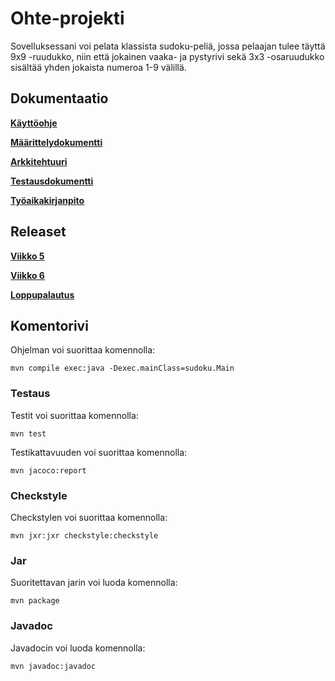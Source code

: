 # Ohte-projekti

Sovelluksessani voi pelata klassista sudoku-peliä, jossa pelaajan tulee täyttä 9x9 -ruudukko, niin että jokainen vaaka- ja pystyrivi sekä 3x3 -osaruudukko sisältää yhden jokaista numeroa 1-9 välillä.

## Dokumentaatio

**[Käyttöohje](https://github.com/amalia53/ot-harjoitustyo/blob/master/dokumentaatio/kayttoohje.md)**

**[Määrittelydokumentti](https://github.com/amalia53/ot-harjoitustyo/blob/master/dokumentaatio/maarittelydokumentti.md)**

**[Arkkitehtuuri](https://github.com/amalia53/ot-harjoitustyo/blob/master/dokumentaatio/arkkitehtuuri.md)**

**[Testausdokumentti](https://github.com/amalia53/ot-harjoitustyo/blob/master/dokumentaatio/Testausdokumentti.md)**

**[Työaikakirjanpito](https://github.com/amalia53/ot-harjoitustyo/blob/master/dokumentaatio/tyoaikakirjanpito.md)**


## Releaset

**[Viikko 5](https://github.com/amalia53/ot-harjoitustyo/releases/tag/Viikko5)**

**[Viikko 6](https://github.com/amalia53/ot-harjoitustyo/releases/tag/Viikko6)**

**[Loppupalautus](https://github.com/amalia53/ot-harjoitustyo/releases/tag/Loppupalautus)**

## Komentorivi

Ohjelman voi suorittaa komennolla:

`mvn compile exec:java -Dexec.mainClass=sudoku.Main`

### Testaus

Testit voi suorittaa komennolla:

`mvn test`

Testikattavuuden voi suorittaa komennolla:

`mvn jacoco:report`

### Checkstyle

Checkstylen voi suorittaa komennolla:

`mvn jxr:jxr checkstyle:checkstyle`

### Jar

Suoritettavan jarin voi luoda komennolla:

`mvn package`

### Javadoc

Javadocin voi luoda komennolla:

`mvn javadoc:javadoc`


